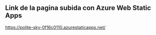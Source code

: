 ## Link de la pagina subida con Azure Web Static Apps
https://polite-sky-0f16c0110.azurestaticapps.net/
